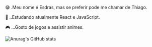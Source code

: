 😁 .Meu nome é Esdras, mas se preferir pode me chamar de Thiago.

📖 ..Estudando atualmente React e JavaScript.

🎮 ...Gosto de jogos e assistir animes.

![Anurag's GitHub stats](https://github-readme-stats.vercel.app/api?username=EsdrasThiago&show_icons=true&theme=tokyonight&locale=pt-br&border_color=000000&icon_color=000000)
